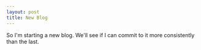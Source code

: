 ```yaml
---
layout: post
title: New Blog
---
```


So I'm starting a new blog. We'll see if I can commit to it more consistently than the last.

